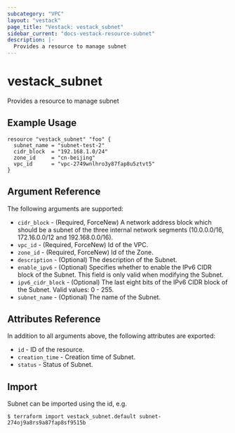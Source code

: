 ```yaml
---
subcategory: "VPC"
layout: "vestack"
page_title: "Vestack: vestack_subnet"
sidebar_current: "docs-vestack-resource-subnet"
description: |-
  Provides a resource to manage subnet
---
```

# vestack_subnet
Provides a resource to manage subnet
## Example Usage
```hcl
resource "vestack_subnet" "foo" {
  subnet_name = "subnet-test-2"
  cidr_block  = "192.168.1.0/24"
  zone_id     = "cn-beijing"
  vpc_id      = "vpc-2749wnlhro3y87fap8u5ztvt5"
}
```
## Argument Reference
The following arguments are supported:
* `cidr_block` - (Required, ForceNew) A network address block which should be a subnet of the three internal network segments (10.0.0.0/16, 172.16.0.0/12 and 192.168.0.0/16).
* `vpc_id` - (Required, ForceNew) Id of the VPC.
* `zone_id` - (Required, ForceNew) Id of the Zone.
* `description` - (Optional) The description of the Subnet.
* `enable_ipv6` - (Optional) Specifies whether to enable the IPv6 CIDR block of the Subnet. This field is only valid when modifying the Subnet.
* `ipv6_cidr_block` - (Optional) The last eight bits of the IPv6 CIDR block of the Subnet. Valid values: 0 - 255.
* `subnet_name` - (Optional) The name of the Subnet.

## Attributes Reference
In addition to all arguments above, the following attributes are exported:
* `id` - ID of the resource.
* `creation_time` - Creation time of Subnet.
* `status` - Status of Subnet.


## Import
Subnet can be imported using the id, e.g.
```
$ terraform import vestack_subnet.default subnet-274oj9a8rs9a87fap8sf9515b
```

